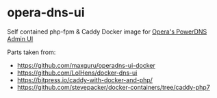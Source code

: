 # opera-dns-ui
Self contained php-fpm & Caddy Docker image for [Opera's PowerDNS Admin UI](https://github.com/operasoftware/dns-ui)

Parts taken from:
* https://github.com/maxguru/operadns-ui-docker
* https://github.com/LolHens/docker-dns-ui
* https://bitpress.io/caddy-with-docker-and-php/
* https://github.com/stevepacker/docker-containers/tree/caddy-php7
